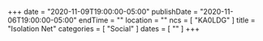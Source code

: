 +++
date = "2020-11-09T19:00:00-05:00"
publishDate = "2020-11-06T19:00:00-05:00"
endTime = ""
location = ""
ncs = [ "KA0LDG" ]
title = "Isolation Net"
categories = [ "Social" ]
dates = [ "" ]
+++

